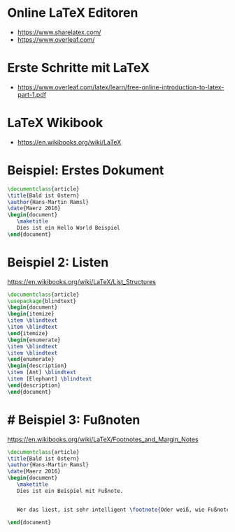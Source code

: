 # Online LaTeX Editoren
* https://www.sharelatex.com/
* https://www.overleaf.com/

# Erste Schritte mit LaTeX
* https://www.overleaf.com/latex/learn/free-online-introduction-to-latex-part-1.pdf

# LaTeX Wikibook
* https://en.wikibooks.org/wiki/LaTeX

# Beispiel: Erstes Dokument

```latex
\documentclass{article}
\title{Bald ist Ostern}
\author{Hans-Martin Ramsl}
\date{Maerz 2016}
\begin{document}
   \maketitle
   Dies ist ein Hello World Beispiel
\end{document}
```

# Beispiel 2: Listen

https://en.wikibooks.org/wiki/LaTeX/List_Structures

```latex
\documentclass{article}
\usepackage{blindtext}
\begin{document}
\begin{itemize}
\item \blindtext
\item \blindtext
\end{itemize}
\begin{enumerate}
\item \blindtext
\item \blindtext
\end{enumerate}
\begin{description}
\item [Ant] \blindtext
\item [Elephant] \blindtext
\end{description}
\end{document}
```

# # Beispiel 3: Fußnoten
https://en.wikibooks.org/wiki/LaTeX/Footnotes_and_Margin_Notes


```latex
\documentclass{article}
\title{Bald ist Ostern}
\author{Hans-Martin Ramsl}
\date{Maerz 2016}
\begin{document}
   \maketitle
   Dies ist ein Beispiel mit Fußnote.


   Wer das liest, ist sehr intelligent \footnote{Oder weiß, wie Fußnoten funktionieren.}

\end{document}
```

